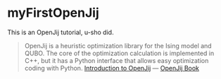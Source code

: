# myFirstOpenJij

This is an OpenJij tutorial, u-sho did.

> OpenJij is a heuristic optimization library for the Ising model and QUBO. The core of the optimization calculation is implemented in C++, but it has a Python interface that allows easy optimization coding with Python.
> [Introduction to OpenJij](https://openjij.github.io/OpenJij/tutorial/en/001-openjij_introduction.html) — [OpenJij Book](https://openjij.github.io/OpenJij/index.html)


